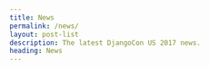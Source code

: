 ```yaml
---
title: News
permalink: /news/
layout: post-list
description: The latest DjangoCon US 2017 news.
heading: News
---
```

